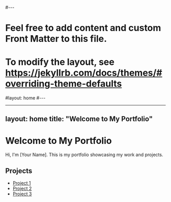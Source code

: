 #---
# Feel free to add content and custom Front Matter to this file.
# To modify the layout, see https://jekyllrb.com/docs/themes/#overriding-theme-defaults

#layout: home
#---

---
layout: home
title: "Welcome to My Portfolio"
---

# Welcome to My Portfolio

Hi, I'm [Your Name]. This is my portfolio showcasing my work and projects.

## Projects

- [Project 1](project1.html)
- [Project 2](project2.html)
- [Project 3](project3.html)
